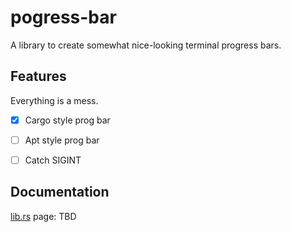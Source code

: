 # pogress-bar

A library to create somewhat nice-looking terminal progress bars.


## Features
Everything is a mess.

- [x] Cargo style prog bar
- [ ] Apt style prog bar
- [ ] Catch SIGINT


## Documentation
[lib.rs](https://lib.rs) page: TBD


